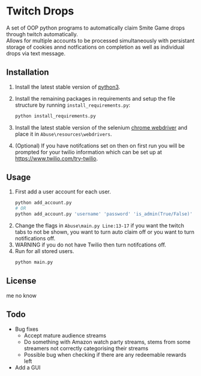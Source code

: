 # Twitch Drops

A set of OOP python programs to automatically claim Smite Game drops through twitch automatically.\
Allows for multiple accounts to be processed simultaneously with persistant storage of cookies annd notfications on completion as well as individual drops via text message.

## Installation

1. Install the latest stable version of [python3](https://www.python.org/downloads/).
2. Install the remaining packages in requirements and setup the file structure by running `install_requirements.py`:

   ```bash
   python install_requirements.py
   ```

3. Install the latest stable version of the selenium [chrome webdriver](https://chromedriver.chromium.org/downloads) and place it in `Abuse\resources\webdrivers`.
4. (Optional) If you have notifcations set on then on first run you will be prompted for your twilio information which can be set up at https://www.twilio.com/try-twilio.

## Usage

1. First add a user account for each user.
   ```bash
   python add_account.py
   # OR
   python add_account.py 'username' 'password' 'is_admin(True/False)' 'phone number'
   ```
2. Change the flags in `Abuse\main.py Line:13-17` if you want the twitch tabs to not be shown, you want to turn auto claim off or you want to turn notifications off.
3. WARNING if you do not have Twilio then turn notifcations off.
4. Run for all stored users.
   ```bash
   python main.py
   ```

## License

me no know

## Todo

- Bug fixes
    - Accept mature audience streams
    - Do something with Amazon watch party streams, stems from some streamers not correctly categorising their streams
    - Possible bug when checking if there are any redeemable rewards left
- Add a GUI
